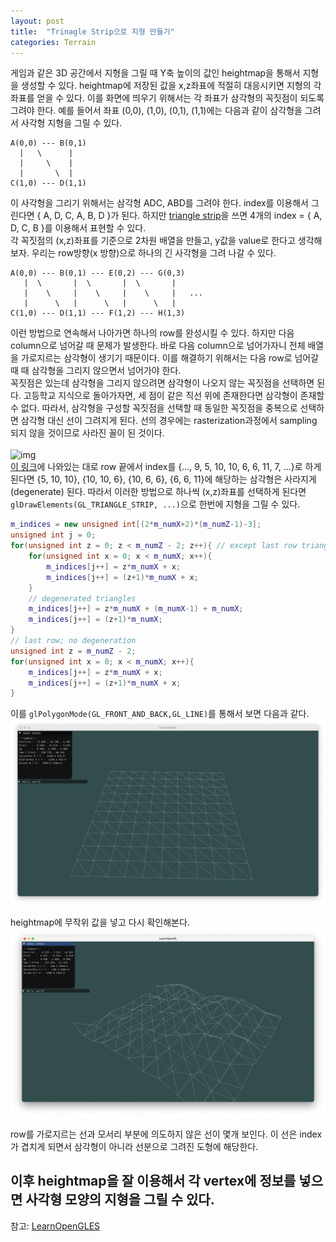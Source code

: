 ```yaml
---
layout: post
title:  "Trinagle Strip으로 지형 만들기"
categories: Terrain
---
```


게임과 같은 3D 공간에서 지형을 그릴 때 Y축 높이의 값인 heightmap을 통해서 지형을 생성할 수 있다. heightmap에 저장된 값을 x,z좌표에 적절히 대응시키면 지형의 각 좌표를 얻을 수 있다. 이를 화면에 띄우기 위해서는 각 좌표가 삼각형의 꼭짓점이 되도록 그려야 한다. 예를 들어서 좌표 (0,0), (1,0), (0,1), (1,1)에는 다음과 같이 삼각형을 그려서 사각형 지형을 그릴 수 있다.
```
A(0,0) --- B(0,1)
  |   \      |
  |     \    |
  |       \  |
C(1,0) --- D(1,1)
```
이 사각형을 그리기 위해서는 삼각형 ADC, ABD를 그려야 한다. index를 이용해서 그린다면 { A, D, C, A, B, D }가 된다. 하지만 [triangle strip](https://en.wikipedia.org/wiki/Triangle_strip)을 쓰면 4개의 index = { A, D, C, B }를 이용해서 표현할 수 있다.\
각 꼭짓점의 (x,z)좌표를 기준으로 2차원 배열을 만들고, y값을 value로 한다고 생각해보자. 우리는 row방향(x 방향)으로 하나의 긴 사각형을 그려 나갈 수 있다.
```
A(0,0) --- B(0,1) --- E(0,2) --- G(0,3)
   |  \       |  \       |  \       |
   |    \     |    \     |    \     |   ...
   |      \   |      \   |      \   |
C(1,0) --- D(1,1) --- F(1,2) --- H(1,3)
```
이런 방법으로 연속해서 나아가면 하나의 row를 완성시킬 수 있다. 하지만 다음 column으로 넘어갈 때 문제가 발생한다. 바로 다음 column으로 넘어가자니 전체 배열을 가로지르는 삼각형이 생기기 때문이다. 이를 해결하기 위해서는 다음 row로 넘어갈때 때 삼각형을 그리지 않으면서 넘어가야 한다.\
꼭짓점은 있는데 삼각형을 그리지 않으려면 삼각형이 나오지 않는 꼭짓점을 선택하면 된다. 고등학교 지식으로 돌아가자면, 세 점이 같은 직선 위에 존재한다면 삼각형이 존재할 수 없다. 따라서, 삼각형을 구성할 꼭짓점을 선택할 때 동일한 꼭짓점을 중복으로 선택하면 삼각형 대신 선이 그려지게 된다. 선의 경우에는 rasterization과정에서 sampling 되지 않을 것이므로 사라진 꼴이 된 것이다. \
\
![img](https://www.learnopengles.com/wordpress/wp-content/uploads/2012/05/ibo_with_degenerate_triangles.png)\
[이 링크](https://www.learnopengles.com/tag/triangle-strips/)에 나와있는 대로 row 끝에서 index를 {..., 9, 5, 10, 10, 6, 6, 11, 7, ...}로 하게 된다면 {5, 10, 10}, {10, 10, 6}, {10, 6, 6}, {6, 6, 11}에 해당하는 삼각형은 사라지게(degenerate) 된다. 따라서 이러한 방법으로 하나씩 (x,z)좌표를 선택하게 된다면 `glDrawElements(GL_TRIANGLE_STRIP, ...)`으로 한번에 지형을 그릴 수 있다.


```cpp
m_indices = new unsigned int[(2*m_numX+2)*(m_numZ-1)-3];
unsigned int j = 0;
for(unsigned int z = 0; z < m_numZ - 2; z++){ // except last row triangles
    for(unsigned int x = 0; x < m_numX; x++){
        m_indices[j++] = z*m_numX + x;
        m_indices[j++] = (z+1)*m_numX + x;
    }
    // degenerated triangles
    m_indices[j++] = z*m_numX + (m_numX-1) + m_numX;
    m_indices[j++] = (z+1)*m_numX;
}
// last row; no degeneration
unsigned int z = m_numZ - 2;
for(unsigned int x = 0; x < m_numX; x++){
    m_indices[j++] = z*m_numX + x;
    m_indices[j++] = (z+1)*m_numX + x;
}
```

이를 `glPolygonMode(GL_FRONT_AND_BACK,GL_LINE)`를 통해서 보면 다음과 같다.
![img1](/assets/img1.png)

heightmap에 무작위 값을 넣고 다시 확인해본다.
![img2](/assets/img2.png)

row를 가로지르는 선과 모서리 부분에 의도하지 않은 선이 몇개 보인다. 이 선은 index가 겹치게 되면서 삼각형이 아니라 선분으로 그려진 도형에 해당한다. 

이후 heightmap을 잘 이용해서 각 vertex에 정보를 넣으면 사각형 모양의 지형을 그릴 수 있다.
---
참고: [LearnOpenGLES](https://www.learnopengles.com/tag/triangle-strips/)